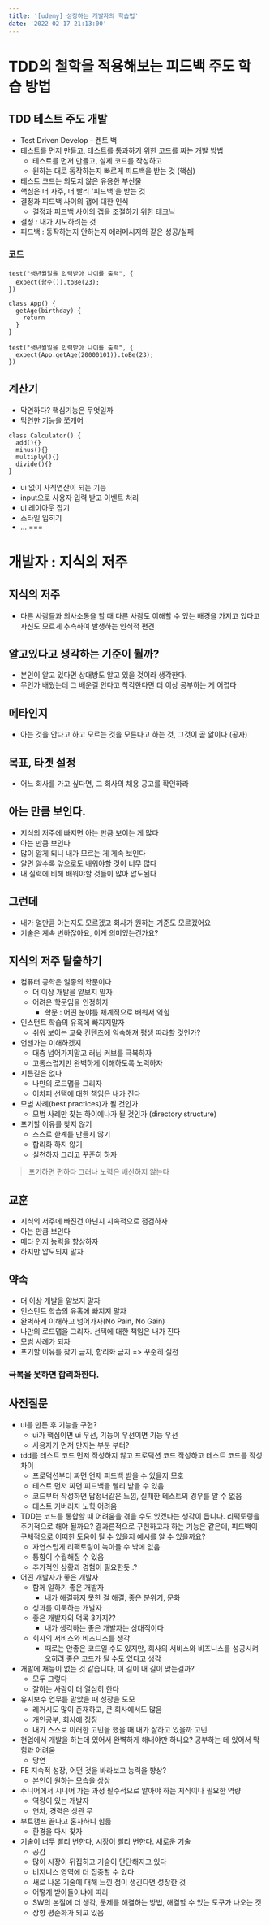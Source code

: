 ```yaml
---
title: '[udemy] 성장하는 개발자의 학습법'
date: '2022-02-17 21:13:00'
---
```

# TDD의 철학을 적용해보는 피드백 주도 학습 방법
## TDD 테스트 주도 개발
- Test Driven Develop - 켄트 백
- 테스트를 먼저 만들고, 테스트를 통과하기 위한 코드를 짜는 개발 방법
  - 테스트를 먼저 만들고, 실제 코드를 작성하고
  - 원하는 대로 동작하는지 빠르게 피드백을 받는 것 (핵심)
- 테스트 코드는 의도치 않은 유용한 부산물
- 핵심은 더 자주, 더 빨리 '피드백'을 받는 것
- 결정과 피드백 사이의 갭에 대한 인식
  - 결정과 피드백 사이의 갭을 조절하기 위한 테크닉
- 결정 : 내가 시도하려는 것
- 피드백 : 동작하는지 안하는지 에러메시지와 같은 성공/실패
### 코드
```
test("생년월일을 입력받아 나이를 출력", {
  expect(함수()).toBe(23);
})
```
```
class App() {
  getAge(birthday) {
    return
  }
}
```
```
test("생년월일을 입력받아 나이를 출력", {
  expect(App.getAge(20000101)).toBe(23);
})
```
## 계산기
- 막연하다? 핵심기능은 무엇일까
- 막연한 기능을 쪼개어
```
class Calculator() {
  add(){}
  minus(){}
  multiply(){}
  divide(){}
}
```
- ui 없이 사칙연산이 되는 기능
- input으로 사용자 입력 받고 이벤트 처리
- ui 레이아웃 잡기
- 스타일 입히기
- ...
===
# 개발자 : 지식의 저주
## 지식의 저주
- 다른 사람들과 의사소통을 할 때 다른 사람도 이해할 수 있는 배경을 가지고 있다고 자신도 모르게 추측하여 발생하는 인식적 편견
## 알고있다고 생각하는 기준이 뭘까?
- 본인이 알고 있다면 상대방도 알고 있을 것이라 생각한다.
- 무언가 배웠는데 그 배운걸 안다고 착각한다면 더 이상 공부하는 게 어렵다
## 메타인지
- 아는 것을 안다고 하고 모르는 것을 모른다고 하는 것, 그것이 곧 앎이다 (공자)
## 목표, 타겟 설정
- 어느 회사를 가고 싶다면, 그 회사의 채용 공고를 확인하라

## 아는 만큼 보인다.
- 지식의 저주에 빠지면 아는 만큼 보이는 게 많다
- 아는 만큼 보인다
- 많이 알게 되니 내가 모르는 게 계속 보인다
- 알면 알수록 앞으로도 배워야할 것이 너무 많다
- 내 실력에 비해 배워야할 것들이 많아 압도된다

## 그런데
- 내가 얼만큼 아는지도 모르겠고 회사가 원하는 기준도 모르겠어요
- 기술은 계속 변하잖아요, 이게 의미있는건가요?

## 지식의 저주 탈출하기
- 컴퓨터 공학은 일종의 학문이다
  - 더 이상 개발을 얕보지 말자
  - 어려운 학문임을 인정하자
    - 학문 : 어떤 분야를 체계적으로 배워서 익힘
- 인스턴트 학습의 유혹에 빠지지말자
  - 쉬워 보이는 교육 컨텐츠에 익숙해져 평생 따라할 것인가?
- 언젠가는 이해하겠지
  - 대충 넘어가지말고 러닝 커브를 극복하자
  - 고통스럽지만 완벽하게 이해하도록 노력하자
- 지름길은 없다
  - 나만의 로드맵을 그리자
  - 어차피 선택에 대한 책임은 내가 진다
- 모범 사례(best practices)가 될 것인가
  - 모범 사례만 찾는 하이에나가 될 것인가 (directory structure)
- 포기할 이유를 찾지 않기
  - 스스로 한계를 만들지 않기
  - 합리화 하지 않기
  - 실천하자 그리고 꾸준히 하자

> 포기하면 편하다
> 그러나 노력은 배신하지 않는다

## 교훈
- 지식의 저주에 빠진건 아닌지 지속적으로 점검하자
- 아는 만큼 보인다
- 메타 인지 능력을 향상하자
- 하지만 압도되지 말자

## 약속
- 더 이상 개발을 얕보지 말자
- 인스턴트 학습의 유혹에 빠지지 말자
- 완벽하게 이해하고 넘어가자(No Pain, No Gain)
- 나만의 로드맵을 그리자. 선택에 대한 책임은 내가 진다
- 모범 사례가 되자
- 포기할 이유를 찾기 금지, 합리화 금지 => 꾸준히 실천

### 극복을 못하면 합리화한다.

## 사전질문
- ui를 만든 후 기능을 구현?
  - ui가 핵심이면 ui 우선, 기능이 우선이면 기능 우선
  - 사용자가 먼저 만지는 부분 부터?
- tdd를 테스트 코드 먼저 작성하지 않고 프로덕션 코드 작성하고 테스트 코드를 작성 차이
  - 프로덕션부터 짜면 언제 피드백 받을 수 있을지 모호
  - 테스트 먼저 짜면 피드백을 빨리 받을 수 있음
  - 코드부터 작성하면 답정너같은 느낌, 실패한 테스트의 경우를 알 수 없음
  - 테스트 커버리지 노힉 어려움
- TDD는 코드를 통합할 때 어려움을 겪을 수도 있겠다는 생각이 듭니다. 리팩토링을 주기적으로 해야 될까요? 
결과론적으로 구현하고자 하는 기능은 같은데, 피드백이 구체적으로 어떠한 도움이 될 수 있을지 예시를 알 수 있을까요?
  - 자연스럽게 리팩토링이 녹아들 수 밖에 없음
  - 통합이 수월해질 수 있음
  - 추가적인 상황과 경험이 필요한듯..?
- 어떤 개발자가 좋은 개발자
  - 함께 일하기 좋은 개발자
    - 내가 해결하지 못한 걸 해결, 좋은 분위기, 문화
  - 성과를 이룩하는 개발자
  - 좋은 개발자의 덕목 3가지??
    - 내가 생각하는 좋은 개발자는 상대적이다
  - 회사의 서비스와 비즈니스를 생각
    - 때로는 안좋은 코드일 수도 있지만, 회사의 서비스와 비즈니스를 성공시켜 오히려 좋은 코드가 될 수도 있다고 생각
- 개발에 재능이 없는 것 같습니다, 이 길이 내 길이 맞는걸까?
  - 모두 그렇다
  - 잘하는 사람이 더 열심히 한다
- 유지보수 업무를 맡았을 때 성장을 도모
  - 레거시도 많이 존재하고, 큰 회사에서도 많음
  - 개인공부, 회사에 징징
  - 내가 스스로 이러한 고민을 했을 때 내가 잘하고 있을까 고민
- 현업에서 개발을 하는데 있어서 완벽하게 해내야만 하나요? 공부하는 데 있어서 막힘과 어려움
  - 당연
- FE 지속적 성장, 어떤 것을 바라보고 능력을 향상?
  - 본인이 원하는 모습을 상상
- 주니어에서 시니어 가는 과정 필수적으로 알아야 하는 지식이나 필요한 역량
  - 역량이 있는 개발자
  - 연차, 경력은 상관 무
- 부트캠프 끝나고 혼자하니 힘듦
  - 환경을 다시 찾자
- 기술이 너무 빨리 변한다, 시장이 빨리 변한다. 새로운 기술
  - 공감
  - 많이 시장이 뒤집히고 기술이 단단해지고 있다
  - 비지니스 영역에 더 집중할 수 있다
  - 새로 나온 기술에 대해 느낀 점이 생긴다면 성장한 것
  - 어떻게 받아들이냐에 따라 
  - SW의 본질에 더 생각, 문제를 해결하는 방법, 해결할 수 있는 도구가 나오는 것
  - 상향 평준화가 되고 있음